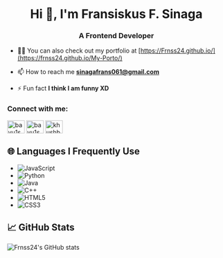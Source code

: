 <h1 align="center">Hi 👋, I'm Fransiskus F. Sinaga</h1>
<h3 align="center"> A Frontend Developer</h3>

- 👨‍💻 You can also check out my portfolio at [https://Frnss24.github.io/](https://frnss24.github.io/My-Porto/)

- 📫 How to reach me **sinagafrans061@gmail.com**

- ⚡ Fun fact **I think I am funny XD**

<h3 align="left">Connect with me:</h3>
<p align="left">

<a href="https://www.linkedin.com/in/fransiskus-sinaga241/" target="blank"><img align="center" src="https://cdn.jsdelivr.net/npm/simple-icons@3.0.1/icons/linkedin.svg" alt="bayu1s" height="30" width="40" /></a>
<a href="https://www.instagram.com/frnss24?igsh=OTk4NmZsZnJ1NTZ6" target="blank"><img align="center" src="https://cdn.jsdelivr.net/npm/simple-icons@3.0.1/icons/instagram.svg" alt="bayu1swahyudi" height="30" width="40" /></a>
<a href="https://youtu.be/8UQNkXU1I9A" target="blank"><img align="center" src="https://cdn.jsdelivr.net/npm/simple-icons@3.0.1/icons/youtube.svg" alt="khushboo goel" height="30" width="40" /></a>

</p>

## 🌐 Languages I Frequently Use
- ![JavaScript](https://img.shields.io/badge/JavaScript-323330?style=for-the-badge&logo=javascript&logoColor=F7DF1E)
- ![Python](https://img.shields.io/badge/Python-3776AB?style=for-the-badge&logo=python&logoColor=white)
- ![Java](https://img.shields.io/badge/Java-007396?style=for-the-badge&logo=java&logoColor=white)
- ![C++](https://img.shields.io/badge/C++-00599C?style=for-the-badge&logo=cplusplus&logoColor=white)
- ![HTML5](https://img.shields.io/badge/HTML5-E34F26?style=for-the-badge&logo=html5&logoColor=white)
- ![CSS3](https://img.shields.io/badge/CSS3-1572B6?style=for-the-badge&logo=css3&logoColor=white)

## 📈 GitHub Stats
![Frnss24's GitHub stats](https://github-readme-stats.vercel.app/api?username=Frnss24&show_icons=true&theme=radical)
